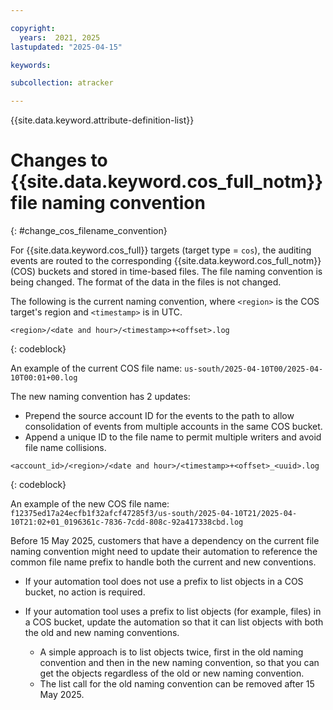 ```yaml
---

copyright:
  years:  2021, 2025
lastupdated: "2025-04-15"

keywords:

subcollection: atracker

---
```


{{site.data.keyword.attribute-definition-list}}

# Changes to {{site.data.keyword.cos_full_notm}} file naming convention
{: #change_cos_filename_convention}

For {{site.data.keyword.cos_full}} targets (target type = `cos`), the auditing events are routed to the corresponding {{site.data.keyword.cos_full_notm}} (COS) buckets and stored in time-based files. The file naming convention is being changed. The format of the data in the files is not changed.

The following is the current naming convention, where `<region>` is the COS target's region and `<timestamp>` is in UTC.

```text
<region>/<date and hour>/<timestamp>+<offset>.log
```
{: codeblock}

An example of the current COS file name: `us-south/2025-04-10T00/2025-04-10T00:01+00.log`

The new naming convention has 2 updates:

- Prepend the source account ID for the events to the path to allow consolidation of events from multiple accounts in the same COS bucket.
- Append a unique ID to the file name to permit multiple writers and avoid file name collisions.

```text
<account_id>/<region>/<date and hour>/<timestamp>+<offset>_<uuid>.log
```
{: codeblock}

An example of the new COS file name: `f12375ed17a24ecfb1f32afcf47285f3/us-south/2025-04-10T21/2025-04-10T21:02+01_0196361c-7836-7cdd-808c-92a417338cbd.log`

Before 15 May 2025, customers that have a dependency on the current file naming convention might need to update their automation to reference the common file name prefix to handle both the current and new conventions.

- If your automation tool does not use a prefix to list objects in a COS bucket, no action is required.

- If your automation tool uses a prefix to list objects (for example, files) in a COS bucket, update the automation so that it can list objects with both the old and new naming conventions.
    - A simple approach is to list objects twice, first in the old naming convention and then in the new naming convention, so that you can get the objects regardless of the old or new naming convention.
    - The list call for the old naming convention can be removed after 15 May 2025.
